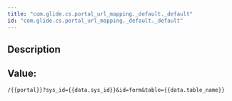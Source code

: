 ```yaml
---
title: "com.glide.cs.portal_url_mapping._default._default"
id: "com.glide.cs.portal_url_mapping._default._default"
---
```

## Description



## Value: 
```
/{{portal}}?sys_id={{data.sys_id}}&id=form&table={{data.table_name}}
```